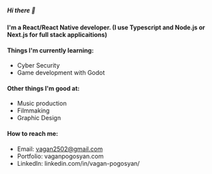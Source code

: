 ##### Hi there 👋

#### I'm a React/React Native developer. (I use Typescript and Node.js or Next.js for full stack applicaitions)

#### Things I'm currently learning:
- Cyber Security
- Game development with Godot

#### Other things I'm good at:
- Music production
- Filmmaking
- Graphic Design

#### How to reach me:
- Email: vagan2502@gmail.com
- Portfolio: vaganpogosyan.com
- LinkedIn: linkedin.com/in/vagan-pogosyan/
